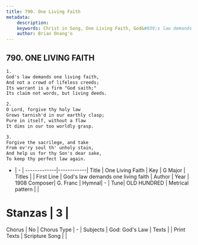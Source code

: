 ```yaml
---
title: 790. One Living Faith
metadata:
    description: 
    keywords: Christ in Song, One Living Faith, God&#039;s law demands one living faith, 
    author: Brian Onang'o
---
```



## 790. ONE LIVING FAITH

```txt
1.
God's law demands one living faith,
And not a crowd of lifeless creeds;
Its warrant is a firm "God saith;"
Its claim not words, but living deeds.

2.
O Lord, forgive thy holy law
Grows tarnish'd in our earthly clasp;
Pure in itself, without a flaw
It dims in our too worldly grasp.

3.
Forgive the sacrilege, and take
From ev'ry soul th' unholy stain,
And help us for thy Son's dear sake,
To keep thy perfect law again.
```

- |   -  |
-------------|------------|
Title | One Living Faith |
Key | G Major |
Titles |  |
First Line | God&#039;s law demands one living faith |
Author | 
Year | 1908
Composer| G. Franc |
Hymnal|  - |
Tune| OLD HUNDRED |
Metrical pattern | |
# Stanzas | 3 |
Chorus | No |
Chorus Type | - |
Subjects | God: God's Law |
Texts |  |
Print Texts | 
Scripture Song |  |
  
